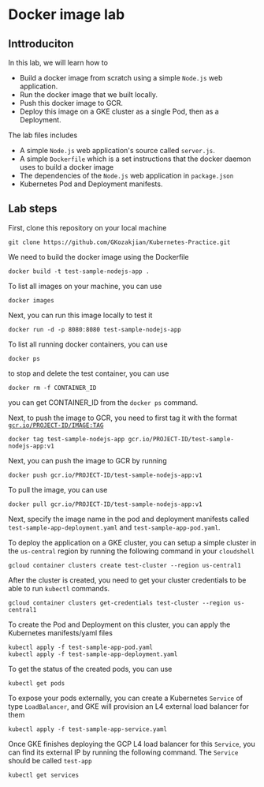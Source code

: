 # Docker image lab

## Inttroduciton

In this lab, we will learn how to
  
- Build a docker image from scratch using a simple `Node.js` web application.
- Run the docker image that we built locally.
- Push this docker image to GCR.
- Deploy this image on a GKE cluster as a single Pod, then as a Deployment.

The lab files includes

- A simple `Node.js` web application's source  called `server.js`.
- A simple `Dockerfile` which is a set instructions that the docker daemon uses to build a docker image
- The dependencies of the `Node.js` web application in `package.json`
- Kubernetes Pod and Deployment manifests.

## Lab steps

First, clone this repository on your local machine

```shell
git clone https://github.com/GKozakjian/Kubernetes-Practice.git
```

We need to build the docker image using the Dockerfile

```shell
docker build -t test-sample-nodejs-app .
```

To list all images on your machine, you can use

```shell
docker images
```

Next, you can run this image locally to test it

```shell
docker run -d -p 8080:8080 test-sample-nodejs-app
```


To list all running docker containers, you can use

```shell
docker ps
```

to stop and delete the test container, you can use

```shell
docker rm -f CONTAINER_ID
```

you can get CONTAINER_ID from the `docker ps` command.

Next, to push the image to GCR, you need to first tag it with the format [`gcr.io/PROJECT-ID/IMAGE:TAG`](https://cloud.google.com/container-registry/docs/overview#registries)

```shell
docker tag test-sample-nodejs-app gcr.io/PROJECT-ID/test-sample-nodejs-app:v1
```

Next, you can push the image to GCR by running

```shell
docker push gcr.io/PROJECT-ID/test-sample-nodejs-app:v1
```

To pull the image, you can use

```shell
docker pull gcr.io/PROJECT-ID/test-sample-nodejs-app:v1
```

Next, specify the image name in the pod and deployment manifests called  `test-sample-app-deployment.yaml` and `test-sample-app-pod.yaml`.

To deploy the application on a GKE cluster, you can setup a simple cluster in the `us-central` region by running the following command in your `cloudshell`

```shell
gcloud container clusters create test-cluster --region us-central1
```

After the cluster is created, you need to get your cluster credentials to be able to run `kubectl` commands.

```shell
gcloud container clusters get-credentials test-cluster --region us-central1
```

To create the Pod and Deployment on this cluster, you can apply the Kubernetes manifests/yaml files

```shell
kubectl apply -f test-sample-app-pod.yaml
kubectl apply -f test-sample-app-deployment.yaml
```

To get the status of the created pods, you can use

```shell
kubectl get pods 
```

To expose your pods externally, you can create a Kubernetes `Service` of type `LoadBalancer`, and GKE will provision an L4 external load balancer for them

```shell
kubectl apply -f test-sample-app-service.yaml
```

Once GKE finishes deploying the GCP L4 load balancer for this `Service`, you can find its external IP by running the following command. The `Service` should be called `test-app`

```shell
kubectl get services
```
